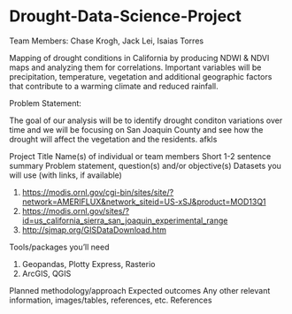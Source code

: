 # Drought-Data-Science-Project

Team Members: Chase Krogh, Jack Lei, Isaias Torres

Mapping of drought conditions in California by producing NDWI &amp; NDVI maps and analyzing them for correlations. Important variables will be precipitation, temperature, vegetation and additional geographic factors that contribute to a warming climate and reduced rainfall.

Problem Statement:

The goal of our analysis will be to identify drought conditon variations over time and we  will be focusing on San Joaquin County and see how the drought will affect the vegetation and the residents. afkls 

Project Title
Name(s) of individual or team members
Short 1-2 sentence summary
Problem statement, question(s) and/or objective(s)
Datasets you will use (with links, if available)
  1. https://modis.ornl.gov/cgi-bin/sites/site/?network=AMERIFLUX&network_siteid=US-xSJ&product=MOD13Q1
  2. https://modis.ornl.gov/sites/?id=us_california_sierra_san_joaquin_experimental_range
  3. http://sjmap.org/GISDataDownload.htm 

Tools/packages you’ll need
  1. Geopandas, Plotty Express, Rasterio
  2. ArcGIS, QGIS   

Planned methodology/approach
Expected outcomes
Any other relevant information, images/tables, references, etc.
References
